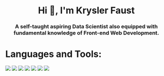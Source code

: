 <h1 align="center">Hi 👋, I'm Krysler Faust</h1>
<h3 align="center">A self-taught aspiring Data Scientist also equipped with fundamental knowledge of Front-end Web Development.</h3>

# Languages and Tools:
![](https://img.shields.io/badge/CODE-JAVASCRIPT-yellow)
![](https://img.shields.io/badge/CODE-HTML-orange)
![](https://img.shields.io/badge/CODE-CSS-blue)
![](https://img.shields.io/badge/CODE-R%20Language-lightgrey)
![](https://img.shields.io/badge/CODE-Python-Gray)
![](https://img.shields.io/badge/UI%20DESIGN-FIGMA-orange)
![](https://img.shields.io/badge/IDE-JUPYTER-orange)

